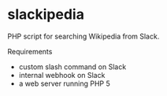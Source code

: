 # slackipedia
PHP script for searching Wikipedia from Slack.

Requirements 

* custom slash command on Slack
* internal webhook on Slack
* a web server running PHP 5